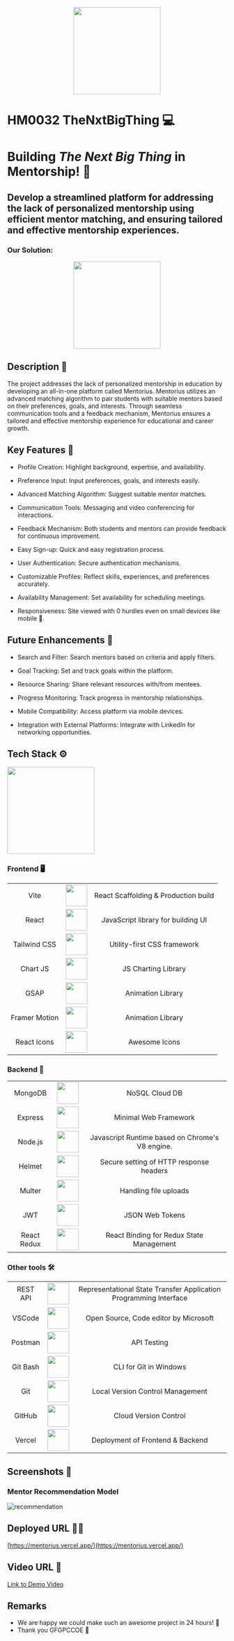 <div align="center">
  <img src="https://github.com/harshkhavale/HM0032_Mentorius/assets/68807845/e65395ca-5d9e-4967-b5d7-896766665e72" height="200" />
</div>

# HM0032 TheNxtBigThing 💻
# Building <i>The Next Big Thing</i> in Mentorship! 🚀
## Develop a streamlined platform for addressing the lack of personalized mentorship using efficient mentor matching, and ensuring tailored and effective mentorship experiences.

### Our Solution:
<div align="center">
<img src="https://github.com/harshkhavale/HM0032_Mentorius/assets/68807845/20e19320-b6c3-495e-8561-a1d1ca3ec91c" height="200" width="auto" />
</div>

## Description 📝
The project addresses the lack of personalized mentorship in education by developing an all-in-one platform called Mentorius. Mentorius utilizes an advanced matching algorithm to pair students with suitable mentors based on their preferences, goals, and interests. Through seamless communication tools and a feedback mechanism, Mentorius ensures a tailored and effective mentorship experience for educational and career growth.

## Key Features 🔑
- Profile Creation: Highlight background, expertise, and availability.

- Preference Input: Input preferences, goals, and interests easily.

- Advanced Matching Algorithm: Suggest suitable mentor matches.

- Communication Tools: Messaging and video conferencing for interactions.

- Feedback Mechanism: Both students and mentors can provide feedback for continuous improvement.

- Easy Sign-up: Quick and easy registration process.

- User Authentication: Secure authentication mechanisms.

- Customizable Profiles: Reflect skills, experiences, and preferences accurately.
  
- Availability Management: Set availability for scheduling meetings.

- Responsiveness: Site viewed with 0 hurdles even on small devices like mobile 📱.

## Future Enhancements 🌱
- Search and Filter: Search mentors based on criteria and apply filters.

- Goal Tracking: Set and track goals within the platform.

- Resource Sharing: Share relevant resources with/from mentees.

- Progress Monitoring: Track progress in mentorship relationships.

- Mobile Compatibility: Access platform via mobile devices.

- Integration with External Platforms: Integrate with LinkedIn for networking opportunities.

## Tech Stack ⚙️
<img src="https://miro.medium.com/v2/resize:fit:678/0*kxPYwfJmkXZ3iCWy.png" height="200" />

### Frontend 🖥️
<table width="50%" style="text-align:center;">
  <tr>
    <td>Vite</td>
    <td><img height="50" src="https://github.com/marwin1991/profile-technology-icons/assets/62091613/b40892ef-efb8-4b0e-a6b5-d1cfc2f3fc35" /></td>
    <td>React Scaffolding & Production build</td>
  </tr>
  <tr>
    <td>React</td>
    <td><img height="50" src="https://user-images.githubusercontent.com/25181517/183897015-94a058a6-b86e-4e42-a37f-bf92061753e5.png" /></td>
    <td>JavaScript library for building UI</td>
  </tr>
  <tr>
    <td>Tailwind CSS</td>
    <td><img height="50" src="https://user-images.githubusercontent.com/25181517/202896760-337261ed-ee92-4979-84c4-d4b829c7355d.png" /></td>
    <td>Utility-first CSS framework</td>
  </tr>
  <tr>
    <td>Chart JS</td>
    <td><img height="50" src="https://asset.brandfetch.io/idFdo8ulhr/idzj34qGQm.png" /></td>
    <td>JS Charting Library</td>
  </tr>
  <tr>
    <td>GSAP</td>
    <td><img height="50" src="https://gsap.com/community/uploads/monthly_2020_03/tweenmax.png.cf27916e926fbb328ff214f66b4c8429.png" /></td>
    <td>Animation Library</td>
  </tr>
  <tr>
    <td>Framer Motion</td>
    <td><img height="50" src="https://www.tpisoftware.com/tpu/File/html/202009/20200929151429/images/20200926171128.png" /></td>
    <td>Animation Library</td>
  </tr>
  <tr>
    <td>React Icons</td>
    <td><img height="50" src="https://files.raycast.com/oc6go44qmwcdrf5gn2af6f7ujb4e" /></td>
    <td>Awesome Icons</td>
  </tr>
</table>

### Backend 📡
<table width="50%" style="text-align:center;">
  <tr>
    <td>MongoDB</td>
    <td><img height="50" src="https://user-images.githubusercontent.com/25181517/182884177-d48a8579-2cd0-447a-b9a6-ffc7cb02560e.png" /></td>
    <td>NoSQL Cloud DB</td>
  </tr>
  <tr>
    <td>Express</td>
    <td><img height="50" src="https://user-images.githubusercontent.com/25181517/183859966-a3462d8d-1bc7-4880-b353-e2cbed900ed6.png" /></td>
    <td>Minimal Web Framework</td>
  </tr>
  <tr>
    <td>Node.js</td>
    <td><img height="50" src="https://user-images.githubusercontent.com/25181517/183568594-85e280a7-0d7e-4d1a-9028-c8c2209e073c.png" /></td>
    <td>Javascript Runtime based on Chrome's V8 engine.</td>
  </tr>
  <tr>
    <td>Helmet</td>
    <td><img height="50" src="https://i.pinimg.com/originals/3b/f7/e3/3bf7e32883de5cfc759d818ebae9eda8.png" /></td>
    <td>Secure setting of HTTP response headers</td>
  </tr>
  <tr>
    <td>Multer</td>
    <td><img height="50" src="https://user-images.githubusercontent.com/6388707/66124653-463a2d00-e5e5-11e9-8fed-b5bca26b66ea.png" /></td>
    <td>Handling file uploads</td>
  </tr>
  <tr>
    <td>JWT</td>
    <td><img height="50" src="https://seeklogo.com/images/J/jwt-logo-11B708E375-seeklogo.com.png" /></td>
    <td>JSON Web Tokens</td>
  </tr>
  <tr>
    <td>React Redux</td>
    <td><img height="50" src="https://user-images.githubusercontent.com/25181517/187896150-cc1dcb12-d490-445c-8e4d-1275cd2388d6.png" /></td>
    <td>React Binding for Redux State Management</td>
  </tr>
</table>

### Other tools 🛠️
<table width="50%" style="text-align:center">
  <tr>
    <td>REST API</td>
    <td><img height="50" src="https://user-images.githubusercontent.com/25181517/192107858-fe19f043-c502-4009-8c47-476fc89718ad.png" /></td>
    <td>Representational State Transfer Application Programming Interface</td>
  </tr>
  <tr>
    <td>VSCode</td>
    <td><img height="50" src="https://user-images.githubusercontent.com/25181517/192108891-d86b6220-e232-423a-bf5f-90903e6887c3.png" /></td>
    <td>Open Source, Code editor by Microsoft</td>
  </tr>
  <tr>
    <td>Postman</td>
    <td><img height="50" src="https://user-images.githubusercontent.com/25181517/192109061-e138ca71-337c-4019-8d42-4792fdaa7128.png" /></td>
    <td>API Testing</td>
  </tr>
  <tr>
    <td>Git Bash</td>
    <td><img height="50" src="https://user-images.githubusercontent.com/25181517/192158606-7c2ef6bd-6e04-47cf-b5bc-da2797cb5bda.png" /></td>
    <td>CLI for Git in Windows</td>
  </tr>
  <tr>
    <td>Git</td>
    <td><img height="50" src="https://user-images.githubusercontent.com/25181517/192108372-f71d70ac-7ae6-4c0d-8395-51d8870c2ef0.png" /></td>
    <td>Local Version Control Management</td>
  </tr>
  <tr>
    <td>GitHub</td>
    <td><img height="50" src="https://user-images.githubusercontent.com/25181517/192108374-8da61ba1-99ec-41d7-80b8-fb2f7c0a4948.png" /></td>
    <td>Cloud Version Control</td>
  </tr>
  <tr>
    <td>Vercel</td>
    <td><img height="50" src="https://static-00.iconduck.com/assets.00/vercel-icon-512x449-3422jidz.png" /></td>
    <td>Deployment of Frontend & Backend</td>
  </tr>
</table>
  
## Screenshots 📸

### Mentor Recommendation Model
![recommendation](https://github.com/harshkhavale/HM0032_Mentorius/assets/68807845/1c260d43-3b35-40ea-85c4-32fa058f0ff4)

## Deployed URL 📡🌐
[https://mentorius.vercel.app/](https://mentorius.vercel.app/)

## Video URL 🎥
[Link to Demo Video](video_url)

## Remarks
- We are happy we could make such an awesome project in 24 hours! 🌟
- Thank you GFGPCCOE 🙏
